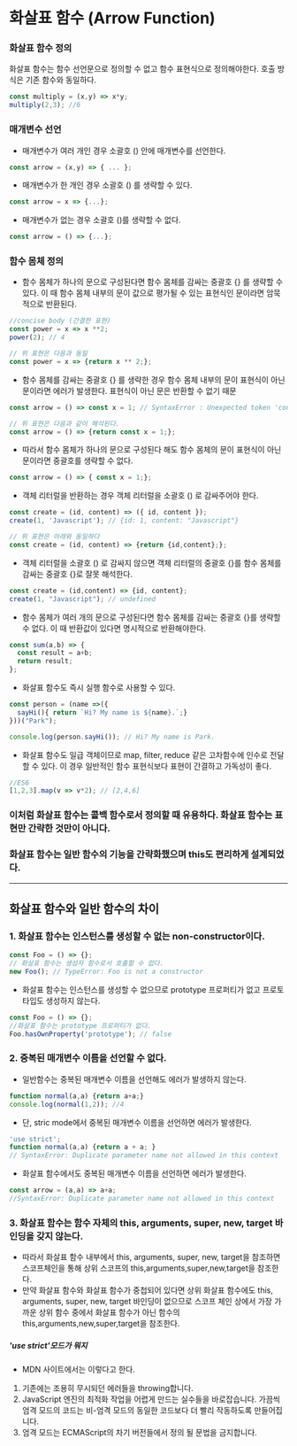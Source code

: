 
# 화살표 함수 (Arrow Function)

### 화살표 함수 정의

화살표 함수는 함수 선언문으로 정의할 수 없고 함수 표현식으로 정의해야한다. 
호출 방식은 기존 함수와 동일하다.

```javascript
const multiply = (x,y) => x*y;
multiply(2,3); //6
```

### 매개변수 선언
- 매개변수가 여러 개인 경우 소괄호 () 안에 매개변수를 선언한다.
```javascript
const arrow = (x,y) => { ... };
```

- 매개변수가 한 개인 경우 소괄호 () 를 생략할 수 있다.
```javascript
const arrow = x => {...};
```

- 매개변수가 없는 경우 소괄호 ()를 생략할 수 없다.
```javascript
const arrow = () => {...};
```

### 함수 몸체 정의
- 함수 몸체가 하나의 문으로 구성된다면 함수 몸체를 감싸는 중괄호 {} 를 생략할 수 있다.
  이 때 함수 몸체 내부의 문이 값으로 평가될 수 있는 표현식인 문이라면 암묵적으로 반환된다.
```javascript
//concise body (간결한 표현)
const power = x => x **2;
power(2); // 4

// 위 표현은 다음과 동일
const power = x => {return x ** 2;};
```

- 함수 몸체를 감싸는 중괄호 {} 를 생략한 경우 함수 몸체 내부의 문이 표현식이 아닌 문이라면 에러가 발생한다. 
  표현식이 아닌 문은 반환할 수 없기 때문
```javascript
const arrow = () => const x = 1; // SyntaxError : Unexpected token 'const'

// 위 표현은 다음과 같이 해석된다.
const arrow = () => {return const x = 1;};
```

- 따라서 함수 몸체가 하나의 문으로 구성된다 해도 함수 몸체의 문이 표현식이 아닌 문이라면 중괄호를 생략할 수 없다.
```javascript
const arrow = () => { const x = 1;};
```

- 객체 리터럴을 반환하는 경우 객체 리터럴을 소괄호 () 로 감싸주어야 한다.
```javascript
const create = (id, content) => ({ id, content });
create(1, 'Javascript'); // {id: 1, content: "Javascript"}

// 위 표현은 아래와 동일하다
const create = (id, content) => {return {id,content};};
```

- 객체 리터럴을 소괄호 () 로 감싸지 않으면 객체 리터럴의 중괄호 {}를 함수 몸체를 감싸는 중괄호 {}로 잘못 해석한다.
```javascript
const create = (id,content) => {id, content};
create(1, "Javascript"); // undefined
```

- 함수 몸체가 여러 개의 문으로 구성된다면 함수 몸체를 감싸는 중괄호 {}를 생략할 수 없다. 이 때 반환값이 있다면 명시적으로 반환해야한다.
```javascript
const sum(a,b) => {
  const result = a+b;
  return result;
};
```

- 화살표 함수도 즉시 실행 함수로 사용할 수 있다.
```javascript
const person = (name =>({
  sayHi(){ return `Hi? My name is ${name}.`;}
}))("Park");

console.log(person.sayHi()); // Hi? My name is Park.
```

- 화살표 함수도 일급 객체이므로 map, filter, reduce 같은 고차함수에 인수로 전달할 수 있다.
  이 경우 일반적인 함수 표현식보다 표현이 간결하고 가독성이 좋다.
```javascript
//ES6
[1,2,3].map(v => v*2); // [2,4,6]
```

### 이처럼 화살표 함수는 콜백 함수로서 정의할 때 유용하다. 화살표 함수는 표현만 간략한 것만이 아니다.
### 화살표 함수는 일반 함수의 기능을 간략화했으며 this도 편리하게 설계되었다.
----------------------------
## 화살표 함수와 일반 함수의 차이

### 1. 화살표 함수는 인스턴스를 생성할 수 없는 non-constructor이다.

```javascript
const Foo = () => {};
// 화살표 함수는 생성자 함수로서 호출할 수 없다.
new Foo(); // TypeError: Foo is not a constructor
```

- 화살표 함수는 인스턴스를 생성할 수 없으므로 prototype 프로퍼티가 없고 프로토타입도 생성하지 않는다.
```javascript
const Foo = () => {};
//화살표 함수는 prototype 프로퍼티가 없다.
Foo.hasOwnProperty('prototype'); // false
```

### 2. 중복된 매개변수 이름을 선언할 수 없다.
- 일반함수는 중복된 매개변수 이름을 선언해도 에러가 발생하지 않는다.
```javascript
function normal(a,a) {return a+a;}
console.log(normal(1,2)); //4
```

- 단, stric mode에서 중복된 매개변수 이름을 선언하면 에러가 발생한다.
```javascript
'use strict';
function normal(a,a) {return a + a; }
// SyntaxError: Duplicate parameter name not allowed in this context
```

- 화살표 함수에서도 중복된 매개변수 이름을 선언하면 에러가 발생한다.
```javascript
const arrow = (a,a) => a+a;
//SyntaxError: Duplicate parameter name not allowed in this context
```

### 3. 화살표 함수는 함수 자체의 this, arguments, super, new, target 바인딩을 갖지 않는다.
- 따라서 화살표 함수 내부에서 this, arguments, super, new, target을 참조하면 스코프체인을 통해 상위 스코프의 this,arguments,super,new,target을 참조한다.
- 만약 화살표 함수와 화살표 함수가 중첩되어 있다면 상위 화살표 함수에도 this, arguments, super, new, target 바인딩이 없으므로 스코프 체인 상에서 
  가장 가까운 상위 함수 중에서 화살표 함수가 아닌 함수의 this,arguments,new,super,target을 참조한다.


##### 'use strict'모드가 뭐지
- MDN 사이트에서는 이렇다고 한다.

1. 기존에는 조용히 무시되던 에러들을 throwing합니다.
2. JavaScript 엔진의 최적화 작업을 어렵게 만드는 실수들을 바로잡습니다. 가끔씩 엄격 모드의 코드는 비-엄격 모드의 동일한 코드보다 더 빨리 작동하도록 만들어집니다.
3. 엄격 모드는 ECMAScript의 차기 버전들에서 정의 될 문법을 금지합니다.

